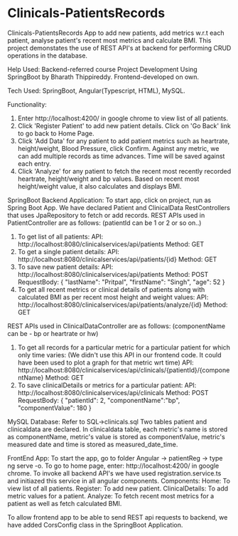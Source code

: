# Clinicals-PatientsRecords
Clinicals-PatientsRecords App to add new patients, add metrics w.r.t each patient, analyse patient's recent most metrics and calculate BMI. This project demonstates the use of REST API's at backend for performing CRUD operations in the database.

Help Used: Backend-referred course Project Development Using SpringBoot by Bharath Thippireddy. Frontend-developed on own.

Tech Used: SpringBoot, Angular(Typescript, HTML), MySQL.

Functionality:
1. Enter http://localhost:4200/ in google chrome to view list of all patients.
2. Click 'Register Patient' to add new patient details. Click on 'Go Back' link to go back to Home Page.
3. Click 'Add Data' for any patient to add patient metrics such as heartrate, height/weight, Blood Pressure, click Confirm. Against any metric, we can add multiple records as time advances. Time will be saved against each entry.
4. Click 'Analyze' for any patient to fetch the recent most recently recorded heartrate, height/weight and bp values. Based on recent most height/weight value, it also calculates and displays BMI.

SpringBoot Backend Application: 
To start app, click on project, run as Spring Boot App. 
We have declared Patient and ClinicalData RestControllers that uses JpaRepository to fetch or add records.
REST APIs used in PatientController are as follows: 
(patientId can be 1 or 2 or so on..)
1. To get list of all patients:
   API: http://localhost:8080/clinicalservices/api/patients
   Method: GET
2. To get a single patient details:
   API: http://localhost:8080/clinicalservices/api/patients/{id}
   Method: GET
3. To save new patient details:
   API: http://localhost:8080/clinicalservices/api/patients
   Method: POST
   RequestBody: {
                  "lastName": "Pritpal",
                  "firstName": "Singh",
                  "age": 52
                }
4. To get all recent metrics or clinical details of patients along with calculated BMI as per recent most height and weight values:
   API: http://localhost:8080/clinicalservices/api/patients/analyze/{id}
   Method: GET

REST APIs used in ClinicalDataController are as follows:
(componentName can be - bp or heartrate or hw)
1. To get all records for a particular metric for a particular patient for which only time varies: (We didn't use this API in our frontend code. It could have been used to plot a graph for that metric wrt time)
   API: http://localhost:8080/clinicalservices/api/clinicals/{patientId}/{componentName} 
   Method: GET
2. To save clinicalDetails or metrics for a particular patient:
   API: http://localhost:8080/clinicalservices/api/clinicals
   Method: POST
   RequestBody: {
                  "patientId": 2,
                  "componentName":"bp",
                  "componentValue": 180
                }

MySQL Database: Refer to SQL->clinicals.sql
Two tables patient and clinicaldata are declared. In clinicaldata table, each metric's name is stored as componentName, metric's value is stored as componentValue, metric's measured date and time is stored as measured_date_time.

FrontEnd App:
To start the app, go to folder Angular -> patientReg -> type ng serve -o. To go to home page, enter: http://localhost:4200/ in google chrome.
To invoke all backend API's we have used registration.service.ts and initiazed this service in all angular components.
Components:
Home: To view list of all patients.
Register: To add new patient.
ClinicalDetails: To add metric values for a patient.
Analyze: To fetch recent most metrics for a patient as well as fetch calculated BMI.

To allow frontend app to be able to send REST api requests to backend, we have added CorsConfig class in the SpringBoot Application.  
